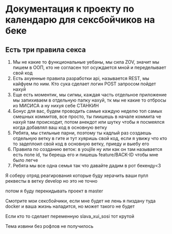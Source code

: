 <h1>Документация к проекту по календарю для сексбойчиков на беке</h1>

<h2>Есть три правила секса</h2>

1) Мы не какие то функциональные уебаны, мы сила ZOV, значит мы пишем в ООП, кто не согласен тот осуждается мной и переделывает свой код
2) Есть ахуенные правила разработки api, называется REST, мы кайфуем по ним. Кто сука сделает логин POST запросом пойдет нахуй
3) Еще есть моментик, мы сигмы, каждая часть отдельное приложение мы запихиваем в отдельную папку нахуй, тк мы не какие то отбросы из МИСИСА а ну нихуя себе СТАНКИН
4) Бонус для вас, будем проводить самые каждую неделю топ самых смешных коммитов, все просто, ты пиишешь в начале коммита че нахуй там происходит, потом анекдот или шутку чтобы я посмеялся когда  добавлял ваш код в основную ветку
5) Ребята, мы стильные парни, поэтому ты кадлый раз создаешь отдельную ветку в гите и тут хуяришь свой код, если я увижу что кто то задеплоил свой код в основную ветку, приеду и выебу его
6) Правила по созданию веток: в youjile ну или как он там называется есть поле id, ты берещь его и пишешь feature/BACK-ID чтобы мне было легче
7) Ребята мы все одна семья так что давайте дадим в рот бекенду<3

Я соберу отряд реагирования которые буду херачить ваши пулл реквесты в ветку develop
но это не точно

потом я буду перекидывать проект в master

Смотрите мои сексбойчики, если мне будет не лень я пиздану туда docker и ваша жизнь наладится, но может такого не будет

Если кто то сделает переменную slava_xui_sosi тот крутой

Тема извини без рофлов не получилось



